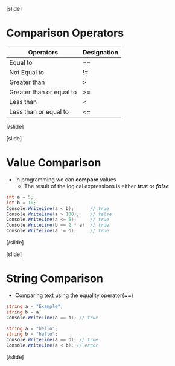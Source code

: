 [slide]
# Comparison Operators
|Operators|Designation|
|---------|-----------|
| Equal to | == |
| Not Equal to | != |
| Greater than | > |
| Greater than or equal to | >= |
| Less than | < |
| Less than or equal to |  <= |
[/slide]

[slide]
# Value Comparison
* In programming we can **compare** values
  * The result of the logical expressions is either ***true*** or ***false***
```csharp
int a = 5;
int b = 10;
Console.WriteLine(a < b);      // true
Console.WriteLine(a > 100);    // false
Console.WriteLine(a <= 5);     // true
Console.WriteLine(b == 2 * a); // true
Console.WriteLine(a != b);     // true
```
[/slide]

[slide]
# String Comparison
* Comparing text using the equality operator(**==**)
```csharp
string a = "Examplе";
string b = a;
Console.WriteLine(a == b); // true
```
```csharp
string a = "hello";
string b = "hello";
Console.WriteLine(a == b); // true
Console.WriteLine(a < b); // error
```
[/slide]